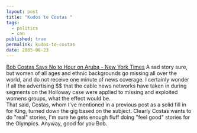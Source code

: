 ```yaml
---
layout: post
title: "Kudos to Costas "
tags:
  - politics
  - cnn
published: true
permalink: kudos-to-costas
date: 2005-08-23
---
```


<a href="http://nytimes.com/2005/08/24/arts/television/24cost.html">Bob Costas Says No to Hour on Aruba - New York Times</a> A sad story sure, but women of all ages and ethnic backgrounds go missing all over the world, and do not receive one minute of news coverage.  I certainly wonder if all the advertising $$ that the cable news networks have taken in during segments on the Holloway case were applied to missing and exploited womens groups, what the effect would be.  
That said, Costas, whom I've mentioned in a previous post as a solid fill in for King, turned down the gig based on the subject.  Clearly Costas wants to do "real" stories, I'm sure he gets enough fluff doing "feel good" stories for the Olympics.  Anyway, good for you Bob.
